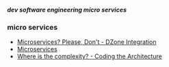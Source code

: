 _**dev software engineering micro services**_

### micro services

- [Microservices? Please, Don't - DZone Integration](https://dzone.com/articles/microservices-please-dont?oid=hn)
- [Microservices](https://martinfowler.com/articles/microservices.html)
- [Where is the complexity? - Coding the Architecture](http://www.codingthearchitecture.com/2014/05/01/where_is_the_complexity.html)
